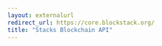 ```yaml
---
layout: externalurl
redirect_url: https://core.blockstack.org/
title: "Stacks Blockchain API"
---
```

